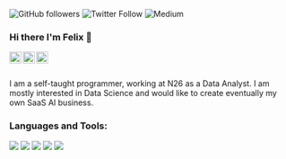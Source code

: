 ![GitHub followers](https://img.shields.io/github/followers/feliche93?logo=github&style=for-the-badge)
![Twitter Follow](https://img.shields.io/twitter/follow/FelixVemmer?color=%231DA1F2&logo=Twitter&logoColor=%231DA1F2&style=for-the-badge)
![Medium](https://img.shields.io/badge/medium-%2312100E.svg?&style=for-the-badge&logo=medium&logoColor=white)

### Hi there I'm Felix 👋

<a href="https://twitter.com/FelixVemmer">
  <img align="left" alt="Felix's Twitter" width="21px" src="https://cdn.jsdelivr.net/npm/simple-icons@v3/icons/twitter.svg"/>
</a>
<a href="https://www.linkedin.com/in/felix-vemmer/">
  <img align="left" alt="Felix's LinkedIn" width="21px" src="https://unpkg.com/simple-icons@v3/icons/linkedin.svg"/>
</a>
<a href="https://medium.com/@felix.vemmer">
  <img align="left" alt="Felix's Medium" width="21px" src="https://cdn.jsdelivr.net/npm/simple-icons@v3/icons/medium.svg"/>
</a>

<br />
<br />

I am a self-taught programmer, working at N26 as a Data Analyst. I am mostly interested in Data Science and would like to create eventually my own SaaS AI business.

### Languages and Tools:

<code><img src="https://img.shields.io/badge/python%20-%2314354C.svg?&style=for-the-badge&logo=python&logoColor=white"></code>
<code><img src="https://img.shields.io/badge/postgres-%23316192.svg?&style=for-the-badge&logo=postgresql&logoColor=white"></code>
<code><img src="https://img.shields.io/badge/django%20-%23092E20.svg?&style=for-the-badge&logo=django&logoColor=white"></code>
<code><img src="https://img.shields.io/badge/flask%20-%23000.svg?&style=for-the-badge&logo=flask&logoColor=white"></code>
<code><img src="https://img.shields.io/badge/git%20-%23F05033.svg?&style=for-the-badge&logo=git&logoColor=white"/></code>

<!--
**feliche93/feliche93** is a ✨ _special_ ✨ repository because its `README.md` (this file) appears on your GitHub profile.

Here are some ideas to get you started:

- 🔭 I’m currently working on ...
- 🌱 I’m currently learning ...
- 👯 I’m looking to collaborate on ...
- 🤔 I’m looking for help with ...
- 💬 Ask me about ...
- 📫 How to reach me: ...
- 😄 Pronouns: ...
- ⚡ Fun fact: ...
-->
